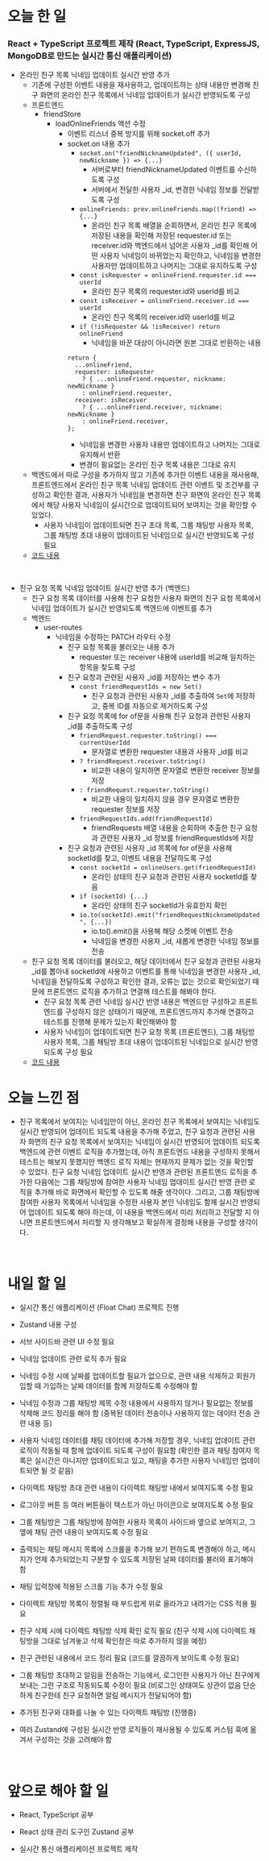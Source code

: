 # 오늘 한 일

### React + TypeScript 프로젝트 제작 (React, TypeScript, ExpressJS, MongoDB로 만드는 실시간 통신 애플리케이션)

- 온라인 친구 목록 닉네임 업데이트 실시간 반영 추가
  - 기존에 구성한 이벤트 내용을 재사용하고, 업데이트하는 상태 내용만 변경해 친구 화면의 온라인 친구 목록에서 닉네임 업데이트가 실시간 반영되도록 구성
  - 프론트엔드
    - friendStore
      - loadOnlineFriends 액션 수정
        - 이벤트 리스너 중복 방지를 위해 socket.off 추가
        - socket.on 내용 추가
          - `socket.on("friendNicknameUpdated", ({ userId, newNickname }) => {...}`
            - 서버로부터 friendNicknameUpdated 이벤트를 수신하도록 구성
            - 서버에서 전달한 사용자 \_id, 변경한 닉네임 정보를 전달받도록 구성
          - `onlineFriends: prev.onlineFriends.map((friend) => {...}`
            - 온라인 친구 목록 배열을 순회하면서, 온라인 친구 목록에 저장된 내용을 확인해 저장된 requester.id 또는 receiver.id와 백엔드에서 넘어온 사용자 \_id를 확인해 어떤 사용자 닉네임이 바뀌었는지 확인하고, 닉네임을 변경한 사용자만 업데이트하고 나머지는 그대로 유지하도록 구성
          - `const isRequester = onlineFriend.requester.id === userId`
            - 온라인 친구 목록의 requester.id와 userId를 비교
          - `const isReceiver = onlineFriend.receiver.id === userId`
            - 온라인 친구 목록의 receiver.id와 userId를 비교
          - `if (!isRequester && !isReceiver) return onlineFriend`
            - 닉네임을 바꾼 대상이 아니라면 원본 그대로 반환하는 내용
          ```
          return {
            ...onlineFriend,
            requester: isRequester
              ? { ...onlineFriend.requester, nickname: newNickname }
              : onlineFriend.requester,
            receiver: isReceiver
              ? { ...onlineFriend.receiver, nickname: newNickname }
              : onlineFriend.receiver,
          };
          ```
          - 닉네임을 변경한 사용자 내용만 업데이트하고 나머지는 그대로 유지해서 반환
          - 변경이 필요없는 온라인 친구 목록 내용은 그대로 유지
  - 백엔드에서 따로 구성을 추가하지 않고 기존에 추가한 이벤트 내용을 재사용해, 프론트엔드에서 온라인 친구 목록 닉네임 업데이트 관련 이벤트 및 조건부를 구성하고 확인한 결과, 사용자가 닉네임을 변경하면 친구 화면의 온라인 친구 목록에서 해당 사용자 닉네임이 실시간으로 업데이트되어 보여지는 것을 확인할 수 있었다.
    - 사용자 닉네임이 업데이트되면 친구 초대 목록, 그룹 채팅방 사용자 목록, 그룹 채팅방 초대 내용이 업데이트된 닉네임으로 실시간 반영되도록 구성 필요
  - [코드 내용](https://github.com/jeongsangtae/float-chat/commit/aa038d8b8fd4a3edea026ee36a655cffff4e51a0)

<br />

- 친구 요청 목록 닉네임 업데이트 실시간 반영 추가 (백엔드)
  - 친구 요청 목록 데이터를 사용해 친구 요청한 사용자 화면의 친구 요청 목록에서 닉네임 업데이트가 실시간 반영되도록 백엔드에 이벤트를 추가
  - 백엔드
    - user-routes
      - 닉네임을 수정하는 PATCH 라우터 수정
        - 친구 요청 목록을 불러오는 내용 추가
          - requester 또는 receiver 내용에 userId를 비교해 일치하는 항목을 찾도록 구성
        - 친구 요청과 관련된 사용자 \_id를 저장하는 변수 추가
          - `const friendRequestIds = new Set()`
            - 친구 요청과 관련된 사용자 \_id를 추출하여 `Set`에 저장하고, 중복 ID를 자동으로 제거하도록 구성
        - 친구 요청 목록에 for of문을 사용해 친구 요청과 관련된 사용자 \_id를 추출하도록 구성
          - `friendRequest.requester.toString() === currentUserIdd`
            - 문자열로 변환한 requester 내용과 사용자 \_id를 비교
          - `? friendRequest.receiver.toString()`
            - 비교한 내용이 일치하면 문자열로 변환한 receiver 정보를 저장
          - `: friendRequest.requester.toString()`
            - 비교한 내용이 일치하지 않을 경우 문자열로 변환한 requester 정보를 저장
          - `friendRequestIds.add(friendRequestId)`
            - friendRequests 배열 내용을 순회하며 추출한 친구 요청과 관련된 사용자 \_id 정보를 friendRequestIds에 저장
        - 친구 요청과 관련된 사용자 \_id 목록에 for of문을 사용해 socketId를 찾고, 이벤트 내용을 전달하도록 구성
          - `const socketId = onlineUsers.get(friendRequestId)`
            - 온라인 상태의 친구 요청과 관련된 사용자 socketId를 찾음
          - `if (socketId) {...}`
            - 온라인 상태의 친구 socketId가 유효한지 확인
          - `io.to(socketId).emit("friendRequestNicknameUpdated", {...})`
            - io.to().emit()을 사용해 해당 소켓에 이벤트 전송
            - 닉네임을 변경한 사용자 \_id, 새롭게 변경한 닉네임 정보를 전송
  - 친구 요청 목록 데이터를 불러오고, 해당 데이터에서 친구 요청과 관련된 사용자 \_id를 뽑아내 socketId에 사용하고 이벤트를 통해 닉네임을 변경한 사용자 \_id, 닉네임을 전달하도록 구성하고 확인한 결과, 오류는 없는 것으로 확인되었기 때문에 프론트엔드 로직을 추가하고 연결해 테스트를 해봐야 한다.
    - 친구 요청 목록 관련 닉네임 실시간 반영 내용은 백엔드만 구성하고 프론트엔드를 구성하지 않은 상태이기 때문에, 프론트엔드까지 추가해 연결하고 테스트를 진행해 문제가 있는지 확인해봐야 함
    - 사용자 닉네임이 업데이트되면 친구 요청 목록 (프론트엔드), 그룹 채팅방 사용자 목록, 그룹 채팅방 초대 내용이 업데이트된 닉네임으로 실시간 반영되도록 구성 필요
  - [코드 내용](https://github.com/jeongsangtae/float-chat/commit/46f49f82426ce90948c7c9e4822732619529e4fc)

# 오늘 느낀 점

- 친구 목록에서 보여지는 닉네임만이 아닌, 온라인 친구 목록에서 보여지는 닉네임도 실시간 반영되어 업데이트 되도록 내용을 추가해 주었고, 친구 요청과 관련된 사용자 화면의 친구 요청 목록에서 보여지는 닉네임이 실시간 반영되어 업데이트 되도록 백엔드에 관련 이벤트 로직을 추가했는데, 아직 프론트엔드 내용을 구성하지 못해서 테스트는 해보지 못했지만 백엔드 로직 자체는 현재까지 문제가 없는 것을 확인할 수 있었다. 친구 요청 닉네임 업데이트 실시간 반영과 관련된 프론트엔드 로직을 추가한 다음에는 그룹 채팅방에 참여한 사용자 닉네임 업데이트 실시간 반영 관련 로직을 추가해 바로 화면에서 확인할 수 있도록 해줄 생각이다. 그리고, 그룹 채팅방에 참여한 사용자 목록에서 닉네임을 수정한 사용자 본인 닉네임도 함께 실시간 반영되어 업데이트 되도록 해야 하는데, 이 내용을 백엔드에서 미리 처리하고 전달할 지 아니면 프론트엔드에서 처리할 지 생각해보고 확실하게 결정해 내용을 구성할 생각이다.

<br />

# 내일 할 일

- 실시간 통신 애플리케이션 (Float Chat) 프로젝트 진행

- Zustand 내용 구성

- 서브 사이드바 관련 UI 수정 필요

- 닉네임 업데이트 관련 로직 추가 필요

- 닉네임 수정 시에 날짜를 업데이트할 필요가 없으므로, 관련 내용 삭제하고 회원가입할 때 가입하는 날짜 데이터를 함께 저장하도록 수정해야 함

- 닉네임 수정과 그룹 채팅방 제목 수정 내용에서 사용하지 않거나 필요없는 정보를 삭제해 코드 정리를 해야 함 (중복된 데이터 전송이나 사용하지 않는 데이터 전송 관련 내용 등)

- 사용자 닉네임 데이터를 채팅 데이터에 추가해 저장할 경우, 닉네임 업데이트 관련 로직이 작동될 때 함께 업데이트 되도록 구성이 필요함 (확인한 결과 채팅 참여자 목록은 실시간은 아니지만 업데이트되고 있고, 채팅을 추가한 사용자 닉네임만 업데이트되면 될 것 같음)

- 다이렉트 채팅방 초대 관련 내용이 다이렉트 채팅방 내에서 보여지도록 수정 필요

- 로그아웃 버튼 등 여러 버튼들이 텍스트가 아닌 아이콘으로 보여지도록 수정 필요

- 그룹 채팅방은 그룹 채팅방에 참여한 사용자 목록이 사이드바 옆으로 보여지고, 그 옆에 채팅 관련 내용이 보여지도록 수정 필요

- 출력되는 채팅 메시지 목록에 스크롤을 추가해 보기 편하도록 변경해야 하고, 메시지가 언제 추가되었는지 구분할 수 있도록 저장된 날짜 데이터를 불러와 표기해야 함

- 채팅 입력창에 적용된 스크롤 기능 추가 수정 필요

- 다이렉트 채팅방 목록이 정렬될 때 부드럽게 위로 올라가고 내려가는 CSS 적용 필요

- 친구 삭제 시에 다이렉트 채팅방 삭제 확인 로직 필요 (친구 삭제 시에 다이렉트 채팅방을 그대로 남겨놓고 삭제 확인창은 따로 추가하지 않을 예정)

- 친구 관련된 내용에서 코드 정리 필요 (코드를 깔끔하게 보이도록 수정 필요)

- 그룹 채팅방 초대하고 알림을 전송하는 기능에서, 로그인한 사용자가 아닌 친구에게 보내는 그런 구조로 작동되도록 수정이 필요 (비로그인 상태여도 상관이 없음 단순하게 친구한테 친구 요청하면 알림 메시지가 전달되어야 함)

- 추가된 친구와 대화를 나눌 수 있는 다이렉트 채팅방 (진행중)

- 여러 Zustand에 구성된 실시간 반영 로직들이 재사용될 수 있도록 커스텀 훅에 옮겨서 구성하는 것을 고려해야 함

<br />

# 앞으로 해야 할 일

- React, TypeScript 공부

- React 상태 관리 도구인 Zustand 공부

- 실시간 통신 애플리케이션 프로젝트 제작
